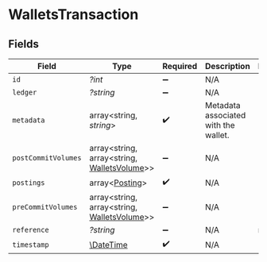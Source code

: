 # WalletsTransaction


## Fields

| Field                                                                               | Type                                                                                | Required                                                                            | Description                                                                         | Example                                                                             |
| ----------------------------------------------------------------------------------- | ----------------------------------------------------------------------------------- | ----------------------------------------------------------------------------------- | ----------------------------------------------------------------------------------- | ----------------------------------------------------------------------------------- |
| `id`                                                                                | *?int*                                                                              | :heavy_minus_sign:                                                                  | N/A                                                                                 |                                                                                     |
| `ledger`                                                                            | *?string*                                                                           | :heavy_minus_sign:                                                                  | N/A                                                                                 |                                                                                     |
| `metadata`                                                                          | array<string, *string*>                                                             | :heavy_check_mark:                                                                  | Metadata associated with the wallet.                                                |                                                                                     |
| `postCommitVolumes`                                                                 | array<string, array<string, [WalletsVolume](../../models/shared/WalletsVolume.md)>> | :heavy_minus_sign:                                                                  | N/A                                                                                 |                                                                                     |
| `postings`                                                                          | array<[Posting](../../models/shared/Posting.md)>                                    | :heavy_check_mark:                                                                  | N/A                                                                                 |                                                                                     |
| `preCommitVolumes`                                                                  | array<string, array<string, [WalletsVolume](../../models/shared/WalletsVolume.md)>> | :heavy_minus_sign:                                                                  | N/A                                                                                 |                                                                                     |
| `reference`                                                                         | *?string*                                                                           | :heavy_minus_sign:                                                                  | N/A                                                                                 | ref:001                                                                             |
| `timestamp`                                                                         | [\DateTime](https://www.php.net/manual/en/class.datetime.php)                       | :heavy_check_mark:                                                                  | N/A                                                                                 |                                                                                     |